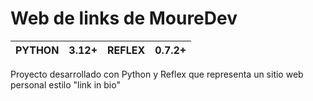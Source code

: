 # Web de links de MoureDev

| PYTHON | 3.12+ | REFLEX | 0.7.2+ |
|--------|-------|--------|--------|

Proyecto desarrollado con Python y Reflex que representa un sitio web personal estilo "link in bio"